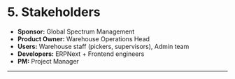 # 5. Stakeholders
- **Sponsor:** Global Spectrum Management  
- **Product Owner:** Warehouse Operations Head  
- **Users:** Warehouse staff (pickers, supervisors), Admin team  
- **Developers:** ERPNext + Frontend engineers  
- **PM:** Project Manager  

---

